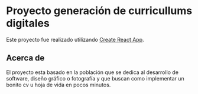 # Proyecto generación de curricullums digitales

Este proyecto fue realizado utilizando [Create React App](https://github.com/facebook/create-react-app).

## Acerca de

El proyecto esta basado en la población que se dedica al desarrollo de software, diseño gráfico o fotografía y que buscan como implementar un bonito cv u hoja de vida en pocos minutos.
